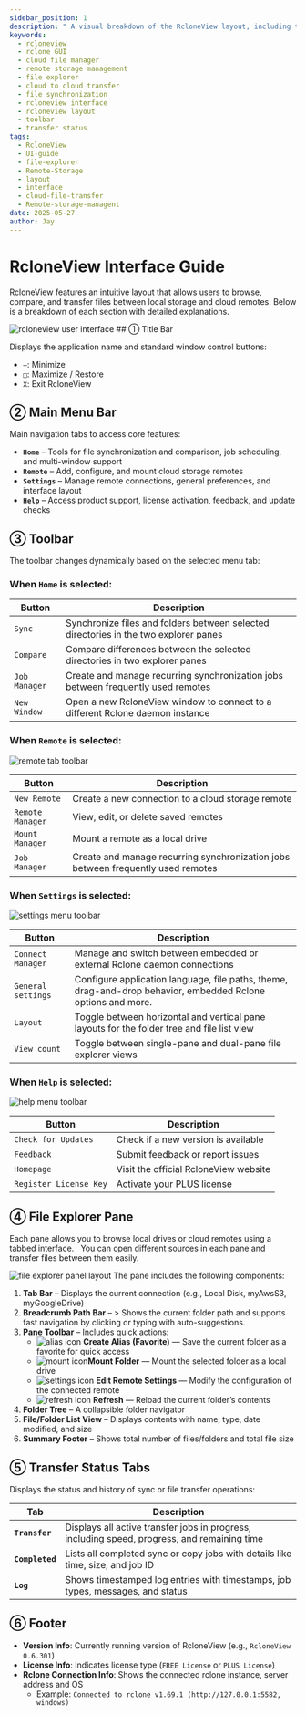 ```yaml
---
sidebar_position: 1
description: " A visual breakdown of the RcloneView layout, including title bar, main menus, file explorer, and transfer tabs."
keywords:
  - rcloneview
  - rclone GUI
  - cloud file manager
  - remote storage management
  - file explorer
  - cloud to cloud transfer
  - file synchronization
  - rcloneview interface
  - rcloneview layout
  - toolbar
  - transfer status
tags:
  - RcloneView
  - UI-guide
  - file-explorer
  - Remote-Storage
  - layout
  - interface
  - cloud-file-transfer
  - Remote-storage-managent
date: 2025-05-27
author: Jay
---
```

# RcloneView Interface Guide

RcloneView features an intuitive layout that allows users to browse, compare, and transfer files between local storage and cloud remotes. Below is a breakdown of each section with detailed explanations.

<img src="/support/images/en/howto/rcloneview-basic/rcloneview-user-interface.png" alt="rcloneview user interface" class="img-large img-center" />
## ① Title Bar

Displays the application name and standard window control buttons:

- `—`: Minimize
- `□`: Maximize / Restore
- `X`: Exit RcloneView

## ② Main Menu Bar

Main navigation tabs to access core features:

- **`Home`** – Tools for file synchronization and comparison, job scheduling, and multi-window support  
- **`Remote`** – Add, configure, and mount cloud storage remotes  
- **`Settings`** – Manage remote connections, general preferences, and interface layout  
- **`Help`** – Access product support, license activation, feedback, and update checks  

## ③ Toolbar

The toolbar changes dynamically based on the selected menu tab:

  ### When `Home` is selected:

| Button        | Description                                                                          |
| ------------- | ------------------------------------------------------------------------------------ |
| `Sync`        | Synchronize files and folders between selected directories in the two explorer panes |
| `Compare`     | Compare differences between the selected directories in two explorer panes           |
| `Job Manager` | Create and manage recurring synchronization jobs between frequently used remotes     |
| `New Window`  | Open a new RcloneView window to connect to a different Rclone daemon instance        |
 
### When `Remote` is selected:

<img src="/support/images/en/howto/rcloneview-basic/remote-tab-toolbar.png" alt="remote tab toolbar" class="img-medium img-center" />

| Button           | Description                                                                      |
| ---------------- | -------------------------------------------------------------------------------- |
| `New Remote`     | Create a new connection to a cloud storage remote                                |
| `Remote Manager` | View, edit, or delete saved remotes                                              |
| `Mount Manager`  | Mount a remote as a local drive                                                  |
| `Job Manager`    | Create and manage recurring synchronization jobs between frequently used remotes |
  
### When `Settings` is selected:
<img src="/support/images/en/howto/rcloneview-basic/settings-menu-toolbar.png" alt="settings menu toolbar" class="img-medium img-center" />

| Button             | Description                                                                                                  |
| ------------------ | ------------------------------------------------------------------------------------------------------------ |
| `Connect Manager`  | Manage and switch between embedded or external Rclone daemon connections                                     |
| `General settings` | Configure application language, file paths, theme, drag-and-drop behavior, embedded Rclone options and more. |
| `Layout`           | Toggle between horizontal and vertical pane layouts for the folder tree and file list view                   |
| `View count`       | Toggle between single-pane and dual-pane file explorer views                                                 |

### When `Help` is selected:
<img src="/support/images/en/howto/rcloneview-basic/help-menu-toolbar.png" alt="help menu toolbar" class="img-medium img-center" />

| Button                 | Description                           |
| ---------------------- | ------------------------------------- |
| `Check for Updates`    | Check if a new version is available   |
| `Feedback`             | Submit feedback or report issues      |
| `Homepage`             | Visit the official RcloneView website |
| `Register License Key` | Activate your PLUS license            |

## ④ File Explorer Pane

Each pane allows you to browse local drives or cloud remotes using a tabbed interface.  
You can open different sources in each pane and transfer files between them easily.

  <img src="/support/images/en/howto/rcloneview-basic/file-explorer-pannel-layout.png" alt="file explorer panel layout" class="img-medium img-center" />
The pane includes the following components:

1. **Tab Bar** – Displays the current connection (e.g., Local Disk, myAwsS3, myGoogleDrive)  
2. **Breadcrumb Path Bar** – > Shows the current folder path and supports fast navigation by clicking or typing with auto-suggestions. 
3. **Pane Toolbar** – Includes quick actions:  
	- <img src="/support/icons/alias-icon.png" alt="alias icon" class="inline-icon" /> **Create Alias (Favorite)** — Save the current folder as a favorite for quick access  
	- <img src="/support/icons/mount-icon.png" alt="mount icon" class="inline-icon" />**Mount Folder** — Mount the selected folder as a local drive  
	- <img src="/support/icons/settings-icon.png" alt="settings icon" class="inline-icon" /> **Edit Remote Settings** — Modify the configuration of the connected remote  
	- <img src="/support/icons/refresh-icon.png" alt="refresh icon" class="inline-icon" /> **Refresh** — Reload the current folder’s contents
4. **Folder Tree** – A collapsible folder navigator  
5. **File/Folder List View** – Displays contents with name, type, date modified, and size  
6. **Summary Footer** – Shows total number of files/folders and total file size

## ⑤ Transfer Status Tabs

Displays the status and history of sync or file transfer operations:

| Tab             | Description                                                                                  |
| --------------- | -------------------------------------------------------------------------------------------- |
| **`Transfer`**  | Displays all active transfer jobs in progress, including speed, progress, and remaining time |
| **`Completed`** | Lists all completed sync or copy jobs with details like time, size, and job ID               |
| **`Log`**       | Shows timestamped log entries with timestamps, job types, messages, and status               |
## ⑥ Footer

- **Version Info**: Currently running version of RcloneView (e.g., `RcloneView 0.6.301`)
- **License Info**: Indicates license type (`FREE License` or `PLUS License`)
- **Rclone Connection Info**: Shows the connected rclone instance, server address and OS
  - Example: `Connected to rclone v1.69.1 (http://127.0.0.1:5582, windows)`
